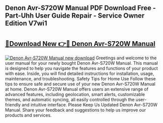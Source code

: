 ## Denon Avr-S720W Manual PDF Download Free - Part-Uhh User Guide Repair - Service Owner Edition V7wi1

# <h2><a href="http://bc32629.oget.top/?id=Denon+Avr-S720W+Manual">🔗Download New 👉🔴 Denon Avr-S720W Manual</a></h2>

[![Denon Avr-S720W Manual new download](https://i.imgur.com/5g1atiW.png)](http://bc32629.oget.top/?id=Denon+Avr-S720W+Manual)
Greetings and welcome to the user manual for your newly bought Denon Avr-S720W Manual. This manual is designed to help you navigate the features and functions of your product with ease. Inside, you will find detailed instructions for installation, usage, maintenance, and troubleshooting. Safety Tips for Home Use Follow these tips to ensure safe and secure use of your new Denon Avr-S720W Manual at home. Denon Avr-S720W Manual offers users an extensive range of advanced features, including geolocation, smart alerts, customizable themes, and automatic syncing, all easily controlled through the user-friendly and intuitive interface. Please Keep Us Updated Denon Avr-S720W Manual. Share your feedback and suggestions to help us improve our products and services.

